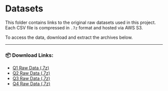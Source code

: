 # Datasets

This folder contains links to the original raw datasets used in this project.  
Each CSV file is compressed in `.7z` format and hosted via AWS S3.

To access the data, download and extract the archives below.  

---

### 📦 Download Links:

- [Q1 Raw Data (.7z)](https://h1b-insights-data.s3.us-east-2.amazonaws.com/LCA_Disclosure_Data_FY2022_Q1.7z)
- [Q2 Raw Data (.7z)](https://h1b-insights-data.s3.us-east-2.amazonaws.com/LCA_Disclosure_Data_FY2022_Q2.7z)
- [Q3 Raw Data (.7z)](https://h1b-insights-data.s3.us-east-2.amazonaws.com/LCA_Disclosure_Data_FY2022_Q3.7z)
- [Q4 Raw Data (.7z)](https://h1b-insights-data.s3.us-east-2.amazonaws.com/LCA_Disclosure_Data_FY2022_Q4.7z)


